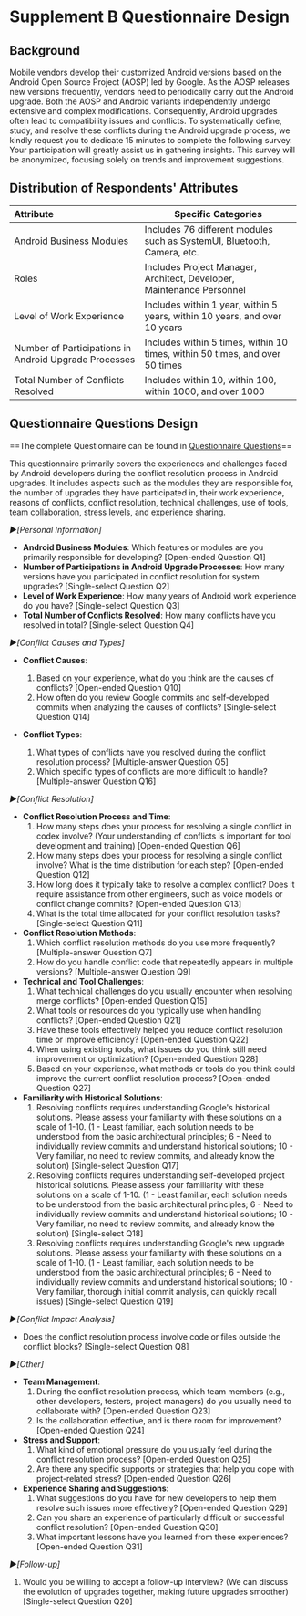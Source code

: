 # Supplement B    Questionnaire Design

## Background

Mobile vendors develop their customized Android versions based on the Android Open Source Project (AOSP) led by Google. As the AOSP releases new versions frequently, vendors need to periodically carry out the Android upgrade. Both the AOSP and Android variants independently undergo extensive and complex modifications. Consequently, Android upgrades often lead to compatibility issues and conflicts. To systematically define, study, and resolve these conflicts during the Android upgrade process, we kindly request you to dedicate 15 minutes to complete the following survey. Your participation will greatly assist us in gathering insights. This survey will be anonymized, focusing solely on trends and improvement suggestions.

## Distribution of Respondents' Attributes

| Attribute                                             | Specific Categories                                          |
| :---------------------------------------------------- | ------------------------------------------------------------ |
| Android Business Modules                              | Includes 76 different modules such as SystemUI, Bluetooth, Camera, etc. |
| Roles                                                 | Includes Project Manager, Architect, Developer, Maintenance Personnel |
| Level of Work Experience                              | Includes within 1 year, within 5 years, within 10 years, and over 10 years |
| Number of Participations in Android Upgrade Processes | Includes within 5 times, within 10 times, within 50 times, and over 50 times |
| Total Number of Conflicts Resolved                    | Includes within 10, within 100, within 1000, and over 1000   |

## Questionnaire Questions Design

==The complete Questionnaire can be found in [Questionnaire Questions](./Questionnaire%20Questions.md  )==

This questionnaire primarily covers the experiences and challenges faced by Android developers during the conflict resolution process in Android upgrades. It includes aspects such as the modules they are responsible for, the number of upgrades they have participated in, their work experience, reasons of conflicts, conflict resolution, technical challenges, use of tools, team collaboration, stress levels, and experience sharing.

*►[Personal Information]*

- **Android Business Modules**: Which features or modules are you primarily responsible for developing? [Open-ended Question Q1]
- **Number of Participations in Android Upgrade Processes**: How many versions have you participated in conflict resolution for system upgrades? [Single-select Question Q2]
- **Level of Work Experience**: How many years of Android work experience do you have? [Single-select Question Q3]
- **Total Number of Conflicts Resolved**: How many conflicts have you resolved in total? [Single-select Question Q4]

*►[Conflict Causes and Types]*

- **Conflict Causes**: 
   1. Based on your experience, what do you think are the causes of conflicts? [Open-ended Question Q10]
   2. How often do you review Google commits and self-developed commits when analyzing the causes of conflicts? [Single-select Question Q14]

- **Conflict Types**:
   1. What types of conflicts have you resolved during the conflict resolution process? [Multiple-answer Question Q5]
   2. Which specific types of conflicts are more difficult to handle? [Multiple-answer Question Q16]

*►[Conflict Resolution]*

- **Conflict Resolution Process and Time**:
   1. How many steps does your process for resolving a single conflict in codex involve? (Your understanding of conflicts is important for tool development and training) [Open-ended Question Q6]
   2. How many steps does your process for resolving a single conflict involve? What is the time distribution for each step? [Open-ended Question Q12]
   3. How long does it typically take to resolve a complex conflict? Does it require assistance from other engineers, such as voice models or conflict change commits? [Open-ended Question Q13]
   4. What is the total time allocated for your conflict resolution tasks? [Single-select Question Q11]
- **Conflict Resolution Methods**:
   1. Which conflict resolution methods do you use more frequently? [Multiple-answer Question Q7]
   2. How do you handle conflict code that repeatedly appears in multiple versions? [Multiple-answer Question Q9]
- **Technical and Tool Challenges**:
   1. What technical challenges do you usually encounter when resolving merge conflicts? [Open-ended Question Q15]
   2. What tools or resources do you typically use when handling conflicts? [Open-ended Question Q21]
   3. Have these tools effectively helped you reduce conflict resolution time or improve efficiency? [Open-ended Question Q22]
   4. When using existing tools, what issues do you think still need improvement or optimization? [Open-ended Question Q28]
   5. Based on your experience, what methods or tools do you think could improve the current conflict resolution process? [Open-ended Question Q27]
- **Familiarity with Historical Solutions**:
   1. Resolving conflicts requires understanding Google's historical solutions. Please assess your familiarity with these solutions on a scale of 1-10. (1 - Least familiar, each solution needs to be understood from the basic architectural principles; 6 - Need to individually review commits and understand historical solutions; 10 - Very familiar, no need to review commits, and already know the solution) [Single-select Question Q17]
   2. Resolving conflicts requires understanding self-developed project historical solutions. Please assess your familiarity with these solutions on a scale of 1-10. (1 - Least familiar, each solution needs to be understood from the basic architectural principles; 6 - Need to individually review commits and understand historical solutions; 10 - Very familiar, no need to review commits, and already know the solution) [Single-select Q18]
   3. Resolving conflicts requires understanding Google's new upgrade solutions. Please assess your familiarity with these solutions on a scale of 1-10. (1 - Least familiar, each solution needs to be understood from the basic architectural principles; 6 - Need to individually review commits and understand historical solutions; 10 - Very familiar, thorough initial commit analysis, can quickly recall issues) [Single-select Question Q19]

*►[Conflict Impact Analysis]*

- Does the conflict resolution process involve code or files outside the conflict blocks? [Single-select Question Q8]

*►[Other]*

- **Team Management**:
   1. During the conflict resolution process, which team members (e.g., other developers, testers, project managers) do you usually need to collaborate with? [Open-ended Question Q23]
   2. Is the collaboration effective, and is there room for improvement? [Open-ended Question Q24]
- **Stress and Support**:
   1. What kind of emotional pressure do you usually feel during the conflict resolution process? [Open-ended Question Q25]
   2. Are there any specific supports or strategies that help you cope with project-related stress? [Open-ended Question Q26]
- **Experience Sharing and Suggestions**:
   1. What suggestions do you have for new developers to help them resolve such issues more effectively? [Open-ended Question Q29]
   2. Can you share an experience of particularly difficult or successful conflict resolution? [Open-ended Question Q30]
   3. What important lessons have you learned from these experiences? [Open-ended Question Q31]

*►[Follow-up]*

1. Would you be willing to accept a follow-up interview? (We can discuss the evolution of upgrades together, making future upgrades smoother) [Single-select Question Q20]






